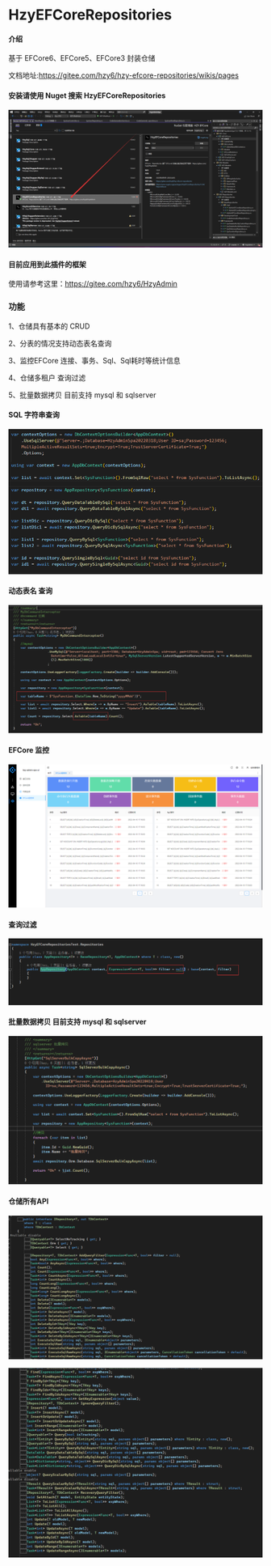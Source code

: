 # HzyEFCoreRepositories

#### 介绍
基于 EFCore6、EFCore5、EFCore3 封装仓储

文档地址:https://gitee.com/hzy6/hzy-efcore-repositories/wikis/pages

#### 安装请使用 Nuget 搜索 HzyEFCoreRepositories
![输入图片说明](doc/image3.png)


#### 目前应用到此插件的框架

使用请参考这里：https://gitee.com/hzy6/HzyAdmin

### 功能
1、仓储具有基本的 CRUD

2、分表的情况支持动态表名查询

3、监控EFCore 连接、事务、Sql、Sql耗时等统计信息

4、仓储多租户 查询过滤

5、批量数据拷贝 目前支持 mysql 和 sqlserver


#### SQL 字符串查询

![输入图片说明](doc/image2.png)

#### 动态表名 查询

![输入图片说明](doc/%E5%8A%A8%E6%80%81%E8%A1%A8%E5%90%8D.png)

#### EFCore 监控

![输入图片说明](doc/efcore%20%E7%9B%91%E6%8E%A7%E5%8F%B0.png)

#### 查询过滤

![输入图片说明](doc/%E6%9F%A5%E8%AF%A2%E8%BF%87%E6%BB%A4.png)

#### 批量数据拷贝 目前支持 mysql 和 sqlserver

![输入图片说明](doc/%E6%89%B9%E9%87%8F%E6%95%B0%E6%8D%AE%E6%8B%B7%E8%B4%9D.png)

#### 仓储所有API

![输入图片说明](doc/image.png)

![输入图片说明](doc/image1.png)
